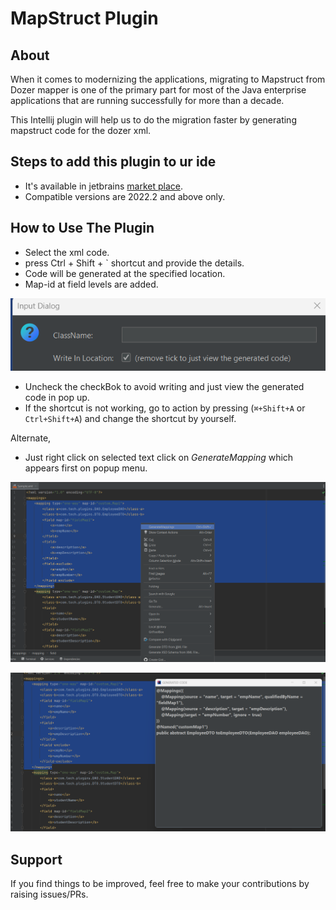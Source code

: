 # MapStruct Plugin

## About

When it comes to modernizing the applications, migrating to Mapstruct from Dozer mapper is one of the primary part for most of the Java enterprise applications that are running successfully for more than a decade.

This Intellij plugin will help us to do the migration faster by generating mapstruct code for the dozer xml.

## Steps to add this plugin to ur ide
- It's available in jetbrains [market place](https://plugins.jetbrains.com/plugin/20853-dostruct/versions).
- Compatible versions are 2022.2 and above only.

## How to Use The Plugin
- Select the xml code.
- press Ctrl + Shift + ` shortcut  and provide the details.
- Code will be generated at the specified location.
- Map-id at field levels are added.<br>

![imageCheckBox](Documents/imageCheckBox.png "imageCheckBox")
- Uncheck the checkBok to avoid writing and just view the generated code in pop up.
- If the shortcut is not working, go to action by pressing (`⌘+Shift+A` or `Ctrl+Shift+A`)  and change the shortcut by yourself.

Alternate, 
- Just right click on selected text click on *GenerateMapping*  which appears first on popup menu.<br>

![menu](Documents/menu.png "menu")
<br>

![view](Documents/view.png "view")





## Support

If you find things to be improved, feel free to make your contributions by raising issues/PRs.